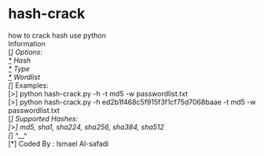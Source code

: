 # hash-crack
how to crack hash use python 
<br>
Information<br>
[*] Options:<br>
[*](-h) Hash<br>
[*](-t) Type<br>
[*](-w) Wordlist<br>
[*] Examples:<br>
[>] python hash-crack.py -h <hash> -t md5 -w passwordlist.txt
<br>
[>] python hash-crack.py -h ed2b1f468c5f915f3f1cf75d7068baae -t md5 -w passwordlist.txt
<br>
[*] Supported Hashes:
<br>
[>] md5, sha1, sha224, sha256, sha384, sha512
<br>
[*] ^__^ 
<br>
[*] Coded By : Ismael Al-safadi
 

